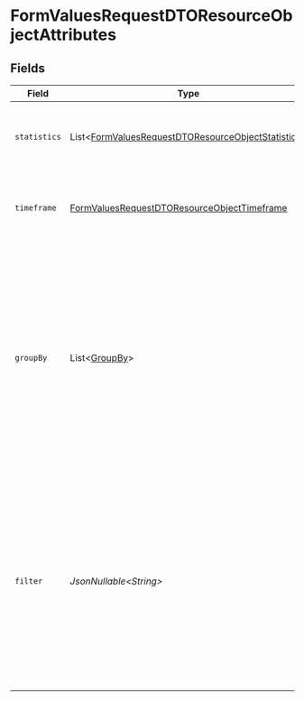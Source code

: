 # FormValuesRequestDTOResourceObjectAttributes


## Fields

| Field                                                                                                                                                                                                                                                              | Type                                                                                                                                                                                                                                                               | Required                                                                                                                                                                                                                                                           | Description                                                                                                                                                                                                                                                        | Example                                                                                                                                                                                                                                                            |
| ------------------------------------------------------------------------------------------------------------------------------------------------------------------------------------------------------------------------------------------------------------------ | ------------------------------------------------------------------------------------------------------------------------------------------------------------------------------------------------------------------------------------------------------------------ | ------------------------------------------------------------------------------------------------------------------------------------------------------------------------------------------------------------------------------------------------------------------ | ------------------------------------------------------------------------------------------------------------------------------------------------------------------------------------------------------------------------------------------------------------------ | ------------------------------------------------------------------------------------------------------------------------------------------------------------------------------------------------------------------------------------------------------------------ |
| `statistics`                                                                                                                                                                                                                                                       | List\<[FormValuesRequestDTOResourceObjectStatistics](../../models/components/FormValuesRequestDTOResourceObjectStatistics.md)>                                                                                                                                     | :heavy_check_mark:                                                                                                                                                                                                                                                 | List of statistics to query for. All rate statistics will be returned in fractional form [0.0, 1.0]                                                                                                                                                                | [<br/>"viewed_form",<br/>"submit_rate"<br/>]                                                                                                                                                                                                                       |
| `timeframe`                                                                                                                                                                                                                                                        | [FormValuesRequestDTOResourceObjectTimeframe](../../models/components/FormValuesRequestDTOResourceObjectTimeframe.md)                                                                                                                                              | :heavy_check_mark:                                                                                                                                                                                                                                                 | The timeframe to query for data within. The max length a timeframe can be is 1 year                                                                                                                                                                                |                                                                                                                                                                                                                                                                    |
| `groupBy`                                                                                                                                                                                                                                                          | List\<[GroupBy](../../models/components/GroupBy.md)>                                                                                                                                                                                                               | :heavy_minus_sign:                                                                                                                                                                                                                                                 | List of attributes to group the data by.<br/>Allowed group-bys are form_id, form_version_id.<br/>If not passed in, the data will be grouped by form_id.<br/>If a group by has prerequisites, they must be passed in together. The prerequisites for form_version_id is form_id |                                                                                                                                                                                                                                                                    |
| `filter`                                                                                                                                                                                                                                                           | *JsonNullable\<String>*                                                                                                                                                                                                                                            | :heavy_minus_sign:                                                                                                                                                                                                                                                 | API filter string used to filter the query.<br/>Allowed filters are form_id, form_version_id.<br/>Allowed operators are equals, any.<br/>Only one filter can be used per attribute, only AND can be used as a combination operator.<br/>Max of 100 messages per ANY filter. | and(equals(form_id,"abc123"),any(form_version_id,["xyz123","ghi456"]))                                                                                                                                                                                             |